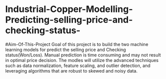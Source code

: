 # Industrial-Copper-Modelling-Predicting-selling-price-and-checking-status-

#Aim-Of-This-Project
      Goal of this project is to build the  two machine learning models for predict the selling price and Checking status(Won/Loss). Manual prediction is time consuming and may not result in optimal price decision. The modles will utilize the advanced techniques such as data normalization, feature scaling, and outlier detection, and leveraging algorithms that are robust to skewed and noisy data. 
 
